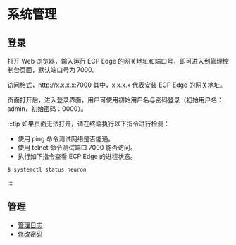 # 系统管理

## 登录

打开 Web 浏览器，输入运行 ECP Edge 的网关地址和端口号，即可进入到管理控制台页面，默认端口号为 7000。

访问格式，http://x.x.x.x:7000 其中，x.x.x.x 代表安装 ECP Edge 的网关地址。

页面打开后，进入登录界面，用户可使用初始用户名与密码登录（初始用户名：admin，初始密码：0000）。

:::tip
如果页面无法打开，请在终端执行以下指令进行检测：

* 使用 ping 命令测试网络是否能通。
* 使用 telnet 命令测试端口 7000 能否访问。
* 执行如下指令查看 ECP Edge 的进程状态。

```
$ systemctl status neuron
```

:::

## 管理

* [管理日志](./log-management.md)
* [修改密码](./password.md)
